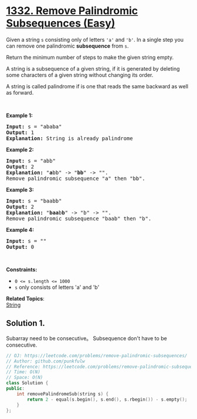 # [1332. Remove Palindromic Subsequences (Easy)](https://leetcode.com/problems/remove-palindromic-subsequences/)

<p>Given a string <code>s</code> consisting only of&nbsp;letters&nbsp;<code>'a'</code> and <code>'b'</code>. In a single step you can remove one&nbsp;palindromic <strong>subsequence</strong>&nbsp;from <code>s</code>.</p>

<p>Return the minimum number of steps to make the given string empty.</p>

<p>A string is a subsequence of a given string, if it is generated by deleting some characters of a given string without changing its order.</p>

<p>A string is called palindrome if is one that reads the same backward as well as forward.</p>

<p>&nbsp;</p>
<p><strong>Example 1:</strong></p>

<pre><strong>Input:</strong> s = "ababa"
<strong>Output:</strong> 1
<strong>Explanation:</strong> String is already palindrome
</pre>

<p><strong>Example 2:</strong></p>

<pre><strong>Input:</strong> s = "abb"
<strong>Output:</strong> 2
<strong>Explanation:</strong> "<strong>a</strong>bb" -&gt; "<strong>bb</strong>" -&gt; "". 
Remove palindromic subsequence "a" then "bb".
</pre>

<p><strong>Example 3:</strong></p>

<pre><strong>Input:</strong> s = "baabb"
<strong>Output:</strong> 2
<strong>Explanation:</strong> "<strong>baa</strong>b<strong>b</strong>" -&gt; "b" -&gt; "". 
Remove palindromic subsequence "baab" then "b".
</pre>

<p><strong>Example 4:</strong></p>

<pre><strong>Input:</strong> s = ""
<strong>Output:</strong> 0
</pre>

<p>&nbsp;</p>
<p><strong>Constraints:</strong></p>

<ul>
	<li><code>0 &lt;= s.length &lt;= 1000</code></li>
	<li><code>s</code> only consists of letters 'a' and 'b'</li>
</ul>

**Related Topics**:  
[String](https://leetcode.com/tag/string/)

## Solution 1.

Subarray need to be consecutive。
Subsequence don't have to be consecutive.

```cpp
// OJ: https://leetcode.com/problems/remove-palindromic-subsequences/
// Author: github.com/punkfulw
// Reference: https://leetcode.com/problems/remove-palindromic-subsequences/discuss/490303/JavaC%2B%2BPython-Maximum-2-Operations
// Time: O(N)
// Space: O(N)
class Solution {
public:
    int removePalindromeSub(string s) {
        return 2 - equal(s.begin(), s.end(), s.rbegin()) - s.empty();
    }
};
```
